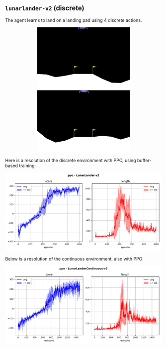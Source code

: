 ## `lunarlander-v2` (discrete)

The agent learns to land on a landing pad using 4 discrete actions.

<p align="center">
  <img width="300" alt="" src="bad.gif">
  <img width="300" alt="" src="good.gif">
</p>

Here is a resolution of the discrete environment with PPO, using buffer-based training:

<p align="center">
  <img width="700" alt="" src="ppo_buffer_discrete.png">
</p>

Below is a resolution of the continuous environment, also with PPO:

<p align="center">
  <img width="700" alt="" src="ppo_buffer_continuous.png">
</p>
